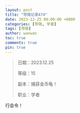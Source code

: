 ```yaml
---
layout: post
title: "导随记录474"
date: 2023-12-25 00:00:00 +0800
categories: [导随, 学者]
tags: [导随]
author: wanwan
toc: true
comments: true
pin: true
---
```

> 日期：2023.12.25
>
> 等级：15
>
> 副本：捕获金币龟！
>
> 职业：学者

行会令！
